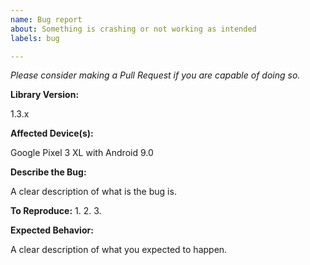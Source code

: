 ```yaml
---
name: Bug report
about: Something is crashing or not working as intended
labels: bug

---
```


*Please consider making a Pull Request if you are capable of doing so.*

**Library Version:**

1.3.x
 
**Affected Device(s):**
 
Google Pixel 3 XL with Android 9.0
 
**Describe the Bug:**

A clear description of what is the bug is.

**To Reproduce:**
1. 
2. 
3. 

**Expected Behavior:**

A clear description of what you expected to happen.
